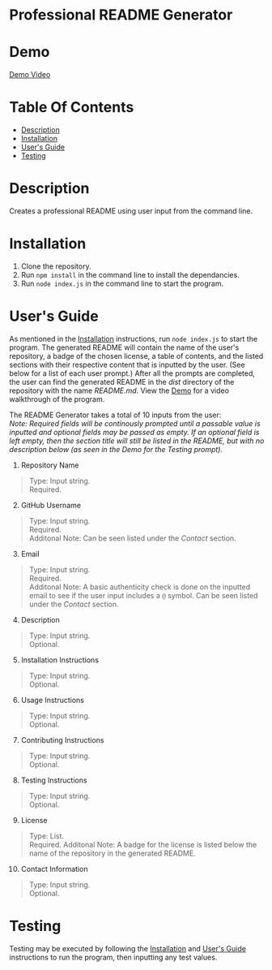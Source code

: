# Professional README Generator

# Demo
[Demo Video](https://drive.google.com/file/d/1yXG5M7Ustq3eNsSlza1skXjHbIc2xlw-/preview)

# Table Of Contents

* [Description](#description)
* [Installation](#installation)
* [User's Guide](#users-guide)
* [Testing](#testing)


# Description
Creates a professional README using user input from the command line.

# Installation
1. Clone the repository.
2. Run `npm install` in the command line to install the dependancies.
3. Run `node index.js` in the command line to start the program.

# User's Guide
As mentioned in the [Installation](#installation) instructions, run `node index.js` to start the program. The generated README will contain the name of the user's repository, a badge of the chosen license, a table of contents, and the listed sections with their respective content that is inputted by the user. (See below for a list of each user prompt.) After all the prompts are completed, the user can find the generated README in the *dist* directory of the repository with the name *README.md*. View the [Demo](#demo) for a video walkthrough of the program. </br>

The README Generator takes a total of 10 inputs from the user:  </br>
*Note: Required fields will be continously prompted until a passable value is inputted and optional fields may be passed as empty.  If an optional field is left empty, then the section title will still be listed in the README, but with no description below (as seen in the Demo for the Testing prompt).*

1. Repository Name
> Type: Input string. </br>
> Required.

2. GitHub Username
> Type: Input string. </br>
> Required. </br>
> Additonal Note: Can be seen listed under the *Contact* section.

3. Email
> Type: Input string. </br>
> Required. </br>
> Additonal Note: A basic authenticity check is done on the inputted email to see if the user input includes a `@` symbol.  Can be seen listed under the *Contact* section.

4. Description
> Type: Input string. </br>
> Optional.

5. Installation Instructions
> Type: Input string. </br>
> Optional.

6. Usage Instructions
> Type: Input string. </br>
> Optional.

7. Contributing Instructions
> Type: Input string. </br>
> Optional.

8. Testing Instructions
> Type: Input string. </br>
> Optional.

9. License
> Type: List. </br>
> Required.
> Additonal Note: A badge for the license is listed below the name of the repository in the generated README.

10. Contact Information
> Type: Input string. </br>
> Optional.

# Testing
Testing may be executed by following the [Installation](#installation) and [User's Guide](#users-guide) instructions to run the program, then inputting any test values.
